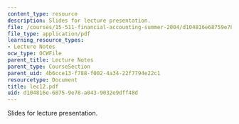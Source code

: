 ```yaml
---
content_type: resource
description: Slides for lecture presentation.
file: /courses/15-511-financial-accounting-summer-2004/d104816e68759e78a0439032e9dff48d_lec12.pdf
file_type: application/pdf
learning_resource_types:
- Lecture Notes
ocw_type: OCWFile
parent_title: Lecture Notes
parent_type: CourseSection
parent_uid: 4b6cce13-f788-f002-4a34-22f7794e22c1
resourcetype: Document
title: lec12.pdf
uid: d104816e-6875-9e78-a043-9032e9dff48d
---
```

Slides for lecture presentation.

